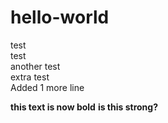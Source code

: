 # hello-world
test  
test  
another test  
extra test  
Added 1 more line 

<b>this text is now bold</b>
<strong>is this strong?</strong>
